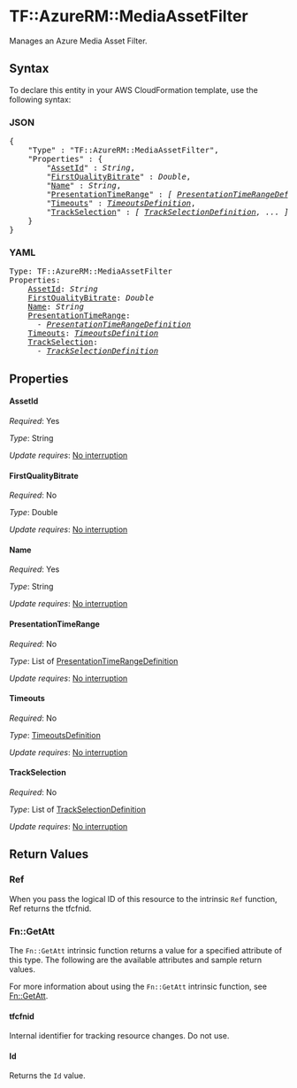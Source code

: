 # TF::AzureRM::MediaAssetFilter

Manages an Azure Media Asset Filter.

## Syntax

To declare this entity in your AWS CloudFormation template, use the following syntax:

### JSON

<pre>
{
    "Type" : "TF::AzureRM::MediaAssetFilter",
    "Properties" : {
        "<a href="#assetid" title="AssetId">AssetId</a>" : <i>String</i>,
        "<a href="#firstqualitybitrate" title="FirstQualityBitrate">FirstQualityBitrate</a>" : <i>Double</i>,
        "<a href="#name" title="Name">Name</a>" : <i>String</i>,
        "<a href="#presentationtimerange" title="PresentationTimeRange">PresentationTimeRange</a>" : <i>[ <a href="presentationtimerangedefinition.md">PresentationTimeRangeDefinition</a>, ... ]</i>,
        "<a href="#timeouts" title="Timeouts">Timeouts</a>" : <i><a href="timeoutsdefinition.md">TimeoutsDefinition</a></i>,
        "<a href="#trackselection" title="TrackSelection">TrackSelection</a>" : <i>[ <a href="trackselectiondefinition.md">TrackSelectionDefinition</a>, ... ]</i>
    }
}
</pre>

### YAML

<pre>
Type: TF::AzureRM::MediaAssetFilter
Properties:
    <a href="#assetid" title="AssetId">AssetId</a>: <i>String</i>
    <a href="#firstqualitybitrate" title="FirstQualityBitrate">FirstQualityBitrate</a>: <i>Double</i>
    <a href="#name" title="Name">Name</a>: <i>String</i>
    <a href="#presentationtimerange" title="PresentationTimeRange">PresentationTimeRange</a>: <i>
      - <a href="presentationtimerangedefinition.md">PresentationTimeRangeDefinition</a></i>
    <a href="#timeouts" title="Timeouts">Timeouts</a>: <i><a href="timeoutsdefinition.md">TimeoutsDefinition</a></i>
    <a href="#trackselection" title="TrackSelection">TrackSelection</a>: <i>
      - <a href="trackselectiondefinition.md">TrackSelectionDefinition</a></i>
</pre>

## Properties

#### AssetId

_Required_: Yes

_Type_: String

_Update requires_: [No interruption](https://docs.aws.amazon.com/AWSCloudFormation/latest/UserGuide/using-cfn-updating-stacks-update-behaviors.html#update-no-interrupt)

#### FirstQualityBitrate

_Required_: No

_Type_: Double

_Update requires_: [No interruption](https://docs.aws.amazon.com/AWSCloudFormation/latest/UserGuide/using-cfn-updating-stacks-update-behaviors.html#update-no-interrupt)

#### Name

_Required_: Yes

_Type_: String

_Update requires_: [No interruption](https://docs.aws.amazon.com/AWSCloudFormation/latest/UserGuide/using-cfn-updating-stacks-update-behaviors.html#update-no-interrupt)

#### PresentationTimeRange

_Required_: No

_Type_: List of <a href="presentationtimerangedefinition.md">PresentationTimeRangeDefinition</a>

_Update requires_: [No interruption](https://docs.aws.amazon.com/AWSCloudFormation/latest/UserGuide/using-cfn-updating-stacks-update-behaviors.html#update-no-interrupt)

#### Timeouts

_Required_: No

_Type_: <a href="timeoutsdefinition.md">TimeoutsDefinition</a>

_Update requires_: [No interruption](https://docs.aws.amazon.com/AWSCloudFormation/latest/UserGuide/using-cfn-updating-stacks-update-behaviors.html#update-no-interrupt)

#### TrackSelection

_Required_: No

_Type_: List of <a href="trackselectiondefinition.md">TrackSelectionDefinition</a>

_Update requires_: [No interruption](https://docs.aws.amazon.com/AWSCloudFormation/latest/UserGuide/using-cfn-updating-stacks-update-behaviors.html#update-no-interrupt)

## Return Values

### Ref

When you pass the logical ID of this resource to the intrinsic `Ref` function, Ref returns the tfcfnid.

### Fn::GetAtt

The `Fn::GetAtt` intrinsic function returns a value for a specified attribute of this type. The following are the available attributes and sample return values.

For more information about using the `Fn::GetAtt` intrinsic function, see [Fn::GetAtt](https://docs.aws.amazon.com/AWSCloudFormation/latest/UserGuide/intrinsic-function-reference-getatt.html).

#### tfcfnid

Internal identifier for tracking resource changes. Do not use.

#### Id

Returns the <code>Id</code> value.

